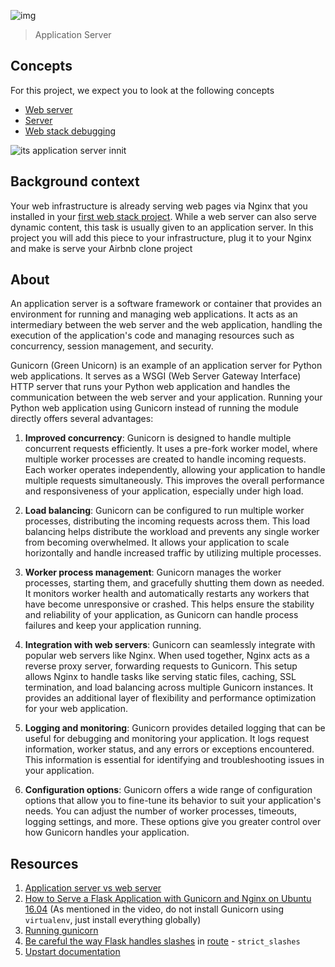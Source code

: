 ![img](https://assets.imaginablefutures.com/media/images/ALX_Logo.max-200x150.png)
  > Application Server

## Concepts
For this project, we expect you to look at the following concepts
- [Web server](https://intranet.alxswe.com/concepts/17)
- [Server](https://intranet.alxswe.com/concepts/67)
- [Web stack debugging](https://intranet.alxswe.com/concepts/68)


![its application server innit](https://s3.amazonaws.com/alx-intranet.hbtn.io/uploads/medias/2018/9/c7d1ed0a2e10d1b4e9b3.jpg?X-Amz-Algorithm=AWS4-HMAC-SHA256&X-Amz-Credential=AKIARDDGGGOUSBVO6H7D%2F20230518%2Fus-east-1%2Fs3%2Faws4_request&X-Amz-Date=20230518T091137Z&X-Amz-Expires=86400&X-Amz-SignedHeaders=host&X-Amz-Signature=edf4a78d6bde9ba0547096743a2609961ef013598b0fc28ca7ba59cb9d7b5bbf)

## Background context
Your web infrastructure is already serving web pages via Nginx that you installed in your [first web stack project](). While a web server can also serve dynamic content, this task is usually given to an application server. In this project you will add this piece to your infrastructure, plug it to your Nginx and make is serve your Airbnb clone project

## About
An application server is a software framework or container that provides an environment for running and managing web applications. It acts as an intermediary between the web server and the web application, handling the execution of the application's code and managing resources such as concurrency, session management, and security.

Gunicorn (Green Unicorn) is an example of an application server for Python web applications. It serves as a WSGI (Web Server Gateway Interface) HTTP server that runs your Python web application and handles the communication between the web server and your application.
Running your Python web application using Gunicorn instead of running the module directly offers several advantages:

1. __Improved concurrency__: Gunicorn is designed to handle multiple concurrent requests efficiently. It uses a pre-fork worker model, where multiple worker processes are created to handle incoming requests. Each worker operates independently, allowing your application to handle multiple requests simultaneously. This improves the overall performance and responsiveness of your application, especially under high load.

2. __Load balancing__: Gunicorn can be configured to run multiple worker processes, distributing the incoming requests across them. This load balancing helps distribute the workload and prevents any single worker from becoming overwhelmed. It allows your application to scale horizontally and handle increased traffic by utilizing multiple processes.

3. __Worker process management__: Gunicorn manages the worker processes, starting them, and gracefully shutting them down as needed. It monitors worker health and automatically restarts any workers that have become unresponsive or crashed. This helps ensure the stability and reliability of your application, as Gunicorn can handle process failures and keep your application running.

4. __Integration with web servers__: Gunicorn can seamlessly integrate with popular web servers like Nginx. When used together, Nginx acts as a reverse proxy server, forwarding requests to Gunicorn. This setup allows Nginx to handle tasks like serving static files, caching, SSL termination, and load balancing across multiple Gunicorn instances. It provides an additional layer of flexibility and performance optimization for your web application.

5. __Logging and monitoring__: Gunicorn provides detailed logging that can be useful for debugging and monitoring your application. It logs request information, worker status, and any errors or exceptions encountered. This information is essential for identifying and troubleshooting issues in your application.

6. __Configuration options__: Gunicorn offers a wide range of configuration options that allow you to fine-tune its behavior to suit your application's needs. You can adjust the number of worker processes, timeouts, logging settings, and more. These options give you greater control over how Gunicorn handles your application.

## Resources
1. [Application server vs web server](https://www.nginx.com/resources/glossary/application-server-vs-web-server/)
2. [How to Serve a Flask Application with Gunicorn and Nginx on Ubuntu 16.04](https://www.digitalocean.com/community/tutorials/how-to-serve-flask-applications-with-gunicorn-and-nginx-on-ubuntu-16-04) (As mentioned in the video, do not install Gunicorn using `virtualenv`, just install everything globally)
3. [Running gunicorn](https://docs.gunicorn.org/en/latest/run.html)
4. [Be careful the way Flask handles slashes](https://werkzeug.palletsprojects.com/en/0.14.x/routing/) in [route](https://flask.palletsprojects.com/en/1.0.x/api/#flask.Flask.route) - `strict_slashes`
5. [Upstart documentation](https://doc.ubuntu-fr.org/upstart)